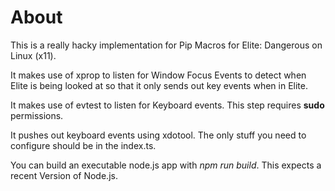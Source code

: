 # About
This is a really hacky implementation for Pip Macros for Elite: Dangerous on Linux (x11).

It makes use of xprop to listen for Window Focus Events to detect when Elite is being looked at so that it only 
sends out key events when in Elite.

It makes use of evtest to listen for Keyboard events. This step requires **sudo** permissions.

It pushes out keyboard events using xdotool. The only stuff you need to configure should be in the index.ts. 

You can build an executable node.js app with *npm run build*. This expects a recent Version of Node.js. 
